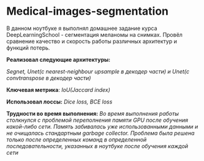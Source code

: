 # Medical-images-segmentation

В данном ноутбуке я выполнял домашнее задание курса DeepLearningSchool - сегментация меланомы на снимках.
Провёл сравнение качество и скорость работы различных архитектур и функций потерь.

**Реализовал следующие архитектуры:**

*Segnet, Unet(c nearest-neighbour upsample в декодер части) и Unet(с convtranspose в декодер части)*


**Ключевая метрика**:
*IoU(Jaccard index)*

**Использовал лоссы:**
*Dice loss, BCE loss*


**Трудности во время выполнения:**
*Во время выполнения работы столкнулся с проблемой переполнения памяти GPU после обучения какой-либо сети. Память забивалась уже использованными данными и не очищалась стандартным garbage collector. Проблема была решена только после определенных команд в определенной последовательности, указанных в ноутбуке после обучения каждой сети*

